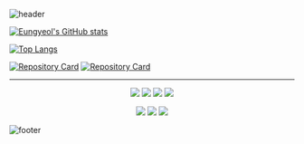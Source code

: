 ![header](https://capsule-render.vercel.app/api?type=waving&color=7F7FD5&text=%20Eungyeol%20%20&height=200&fontSize=90&fontColor=ffffff)

[![Eungyeol's GitHub stats](https://github-readme-stats.vercel.app/api?username=Eungyeol41&count_private=true&custom_title=Eungyeol's&nbsp;github&nbsp;&bg_color=30,7F7FD5,86A8E7,91eae4&title_color=fff&text_color=fff)](https://github.com/anuraghazra/github-readme-stats)

[![Top Langs](https://github-readme-stats.vercel.app/api/top-langs/?username=Eungyeol41&layout=compact&custom_title=My&nbsp;Language&nbsp;&bg_color=30,91eae4,86A8E7&title_color=fff&text_color=fff)](https://github.com/anuraghazra/github-readme-stats)

<!-- 
지금까지의 팀 프로젝트 기여도 살펴보기
[![Repository Card](https://widget.realdeveloper.pro/api/card?user=Eungyeol41&repo=Sports_Project)](https://github.com/Eungyeol41/Sports_Project.git)
-->
[![Repository Card](https://widget.realdeveloper.pro/api/card?user=Eungyeol41&repo=Art_Recycle)](https://github.com/soyeon-noh/Art_Recycle.git)
[![Repository Card](https://widget.realdeveloper.pro/api/card?user=Eungyeol41&repo=Now_3Days)](https://github.com/Team-NanaScript/Now_3Days.git)


<hr>
<p align=center>
  <img src="https://img.shields.io/badge/JAVA-007396?style=flat-square&logo=Java&logoColor=white"/>
  <img src="https://img.shields.io/badge/JAVASCRIPT-F7DF1E?style=flat-square&logo=JavaScript&logoColor=white"/>  
  <img src="https://img.shields.io/badge/HTML5-E34F26?style=flat-square&logo=HTML5&logoColor=white"/>
  <img src="https://img.shields.io/badge/CSS3-1572B6?style=flat-square&logo=CSS3&logoColor=white"/>
<p>
<p align=center>
  <img src="https://img.shields.io/badge/ECLIPSE-2C2255?style=flat-square&logo=Eclipse&logoColor=white"/>
  <img src="https://img.shields.io/badge/SPRING-6DB33F?style=flat-square&logo=Spring&logoColor=white"/>
  <img src="https://img.shields.io/badge/MARIA DB-003545?style=flat-square&logo=MariaDB&logoColor=white"/>
</p>  
<!-- 
<p align=center>
  <img src="https://img.shields.io/badge/Java-007396?style=flat-square&logo=Java&logoColor=white"/>
  <img src="https://img.shields.io/badge/Kotlin-7F52FF?style=flat-square&logo=Kotlin&logoColor=white"/>
  
  <img src="https://img.shields.io/badge/HTML5-E34F26?style=flat-square&logo=HTML5&logoColor=white"/>
  <img src="https://img.shields.io/badge/CSS3-1572B6?style=flat-square&logo=CSS3&logoColor=white"/>
  
  <img src="https://img.shields.io/badge/JavaScript-F7DF1E?style=flat-square&logo=JavaScript&logoColor=white"/>  
</p>
<p align=center>
  <img src="https://img.shields.io/badge/Eclipse IDE-2C2255?style=flat-square&logo=Eclipse&logoColor=white"/>
  <img src="https://img.shields.io/badge/Spring-6DB33F?style=flat-square&logo=Spring&logoColor=white"/>
</p>
<p align=center>
  <img src="https://img.shields.io/badge/Oracle-F80000?style=flat-square&logo=Oracle&logoColor=white"/>
  <img src="https://img.shields.io/badge/MySQL-4479A1?style=flat-square&logo=MySQL&logoColor=white"/>
  <img src="https://img.shields.io/badge/MongoDB-47A248?style=flat-square&logo=MongoDB&logoColor=white"/>
</P>
<P align=center>
  <img src="https://img.shields.io/badge/Android%20Studio-3DDC84?style=flat-square&logo=Android%20Studio&logoColor=white"/>
  <img src="https://img.shields.io/badge/Visual%20Studio%20Code-007ACC?style=flat-square&logo=Visual%20Studio%20Code&logoColor=white"/>
  <img src="https://img.shields.io/badge/React-61DAFB?style=flat-square&logo=React&logoColor=black"/>
  <img src="https://img.shields.io/badge/Node.JS-339933?style=flat-square&logo=Node.JS&logoColor=white"/>
</P>
-->

![footer](https://capsule-render.vercel.app/api?section=footer&type=waving&color=7F7FD5)
